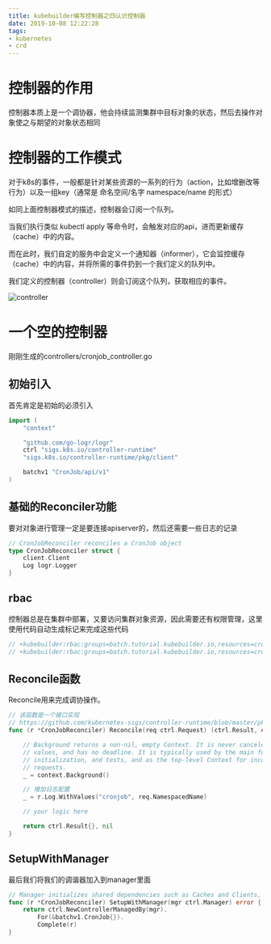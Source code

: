 ```yaml
---
title: kubebuilder编写控制器之四认识控制器
date: 2019-10-08 12:22:28
tags:
- kubernetes
- crd
---
```


# 控制器的作用

控制器本质上是一个调协器，他会持续监测集群中目标对象的状态，然后去操作对象使之与期望的对象状态相同

<!--more-->

# 控制器的工作模式

对于k8s的事件，一般都是针对某些资源的一系列的行为（action，比如增删改等行为）以及一组key（通常是 命名空间/名字 namespace/name 的形式）

如同上面控制器模式的描述，控制器会订阅一个队列。

当我们执行类似 kubectl apply 等命令时，会触发对应的api，进而更新缓存（cache）中的内容。

而在此时，我们自定的服务中会定义一个通知器（informer），它会监控缓存（cache）中的内容，并将所需的事件扔到一个我们定义的队列中。

我们定义的控制器（controller）则会订阅这个队列，获取相应的事件。

![controller](https://qiniu.li-rui.top/controller.png)

# 一个空的控制器

刚刚生成的controllers/cronjob_controller.go

## 初始引入

首先肯定是初始的必须引入

```go
import (
	"context"

	"github.com/go-logr/logr"
	ctrl "sigs.k8s.io/controller-runtime"
	"sigs.k8s.io/controller-runtime/pkg/client"

	batchv1 "CronJob/api/v1"
)
```

## 基础的Reconciler功能

要对对象进行管理一定是要连接apiserver的，然后还需要一些日志的记录

```go
// CronJobReconciler reconciles a CronJob object
type CronJobReconciler struct {
	client.Client
	Log logr.Logger
}
```

## rbac

控制器总是在集群中部署，又要访问集群对象资源，因此需要还有权限管理，这里使用代码自动生成标记来完成这些代码

```go
// +kubebuilder:rbac:groups=batch.tutorial.kubebuilder.io,resources=cronjobs,verbs=get;list;watch;create;update;patch;delete
// +kubebuilder:rbac:groups=batch.tutorial.kubebuilder.io,resources=cronjobs/status,verbs=get;update;patch
```

## Reconcile函数


Reconcile用来完成调协操作。

```go
// 该函数是一个接口实现
// https://github.com/kubernetes-sigs/controller-runtime/blob/master/pkg/reconcile/reconcile.go
func (r *CronJobReconciler) Reconcile(req ctrl.Request) (ctrl.Result, error) {

	// Background returns a non-nil, empty Context. It is never canceled, has no
	// values, and has no deadline. It is typically used by the main function,
	// initialization, and tests, and as the top-level Context for incoming
	// requests.
	_ = context.Background()

	// 增加日志配置
	_ = r.Log.WithValues("cronjob", req.NamespacedName)

	// your logic here

	return ctrl.Result{}, nil
}
```

## SetupWithManager

最后我们将我们的调谐器加入到manager里面

```go
// Manager initializes shared dependencies such as Caches and Clients, and provides them to Runnables.
func (r *CronJobReconciler) SetupWithManager(mgr ctrl.Manager) error {
	return ctrl.NewControllerManagedBy(mgr).
		For(&batchv1.CronJob{}).
		Complete(r)
}
```